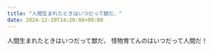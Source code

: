 ```yaml
---
title: "人間生まれたときはいつだって獣だ、"
date: 2024-12-20T14:20:08+09:00
---
```

人間生まれたときはいつだって獣だ、
怪物育てんのはいつだって人間だ！
